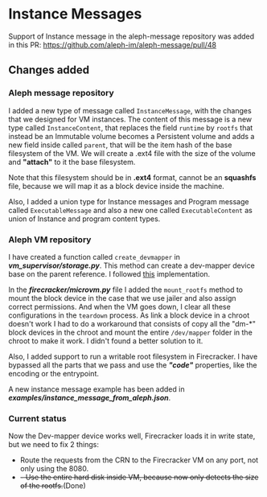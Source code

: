 
# Instance Messages

Support of Instance message in the aleph-message repository was added in this PR:
https://github.com/aleph-im/aleph-message/pull/48

## Changes added

### Aleph message repository

I added a new type of message called `InstanceMessage`, with the changes that we designed for VM instances.
The content of this message is a new type called `InstanceContent`, that replaces the field `runtime` by `rootfs` that
instead be an Immutable volume becomes a Persistent volume and adds a new field inside called `parent`, that will be the
item hash of the base filesystem of the VM. We will create a .ext4 file with the size of the volume and **"attach"** to it
the base filesystem.

Note that this filesystem should be in **.ext4** format, cannot be an **squashfs**
file, because we will map it as a block device inside the machine.

Also, I added a union type for Instance messages and Program message called `ExecutableMessage` and also a new one called
`ExecutableContent` as union of Instance and program content types.

### Aleph VM repository

I have created a function called `create_devmapper` in _**vm_supervisor/storage.py**_. This method can create a
dev-mapper device base on the parent reference. I followed 
[this](https://community.aleph.im/t/deploying-mutable-vm-instances-on-aleph/56/2) implementation.

In the _**firecracker/microvm.py**_ file I added the `mount_rootfs` method to mount the block device in the case that we
use jailer and also assign correct permissions. And when the VM goes down, I clear all these configurations in the
`teardown` process. As link a block device in a chroot doesn't work I had to do a workaround that consists of copy all
the "dm-*" block devices in the chroot and mount the entire `/dev/mapper` folder in the chroot to make it work. I didn't
found a better solution to it.

Also, I added support to run a writable root filesystem in Firecracker. I have bypassed all the parts that we pass and
use the **_"code"_** properties, like the encoding or the entrypoint.

A new instance message example has been added in **_examples/instance_message_from_aleph.json_**.

### Current status

Now the Dev-mapper device works well, Firecracker loads it in write state, but we need to fix 2 things:
- Route the requests from the CRN to the Firecracker VM on any port, not only using the 8080.
- ~~- Use the entire hard disk inside VM, because now only detects the size of the rootfs.~~(Done)
